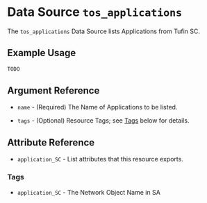 # Data Source `tos_applications`

The `tos_applications` Data Source lists Applications from Tufin SC.

## Example Usage

```terraform
TODO
```

## Argument Reference

* `name` - (Required) The Name of Applications to be listed.

- `tags` - (Optional) Resource Tags; see [Tags](#Tags) below for details.



## Attribute Reference

* `application_SC` - List attributes that this resource exports.

### Tags

- `application_SC` - The Network Object Name in SA
